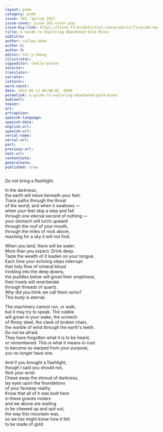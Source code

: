 ```yaml
---
layout: poem
category: poem
issue: 102, Spring 2022
issue-cover: issue-102-cover.png
issue-buy-link: https://store.firesidefiction.com/products/fireside-magazine-issue-102-spring-2022
title: A Guide to Exploring Abandoned Gold Mines
subtitle:
author: calley-odum
author-2:
author-3:
editor: hal-y-zhang
illustrator:
copyeditor: chelle-parker
selector:
translator:
narrator:
letterer:
word-count:
date: 2022-06-13 00:00:01 -0500
permalink: a-guide-to-exploring-abandoned-gold-mines
audiourl:
teaser:
art:
artcaption:
spanish-language:
spanish-date:
english-url:
spanish-url:
serial-name:
serial-url:
part:
previous-url:
next-url:
contentnote:
generalnote:
published: true
---
```


Do not bring a flashlight.

In the darkness,<br  />
the earth will move beneath your feet.<br  />
Trace paths through the throat<br  />
of the world, and when it swallows —<br  />
when your feet skip a step and fall<br  />
through one eternal second of nothing —<br  />
your stomach will lurch upward<br  />
through the roof of your mouth,<br  />
through the miles of rock above,<br  />
reaching for a sky it will not find.

When you land, there will be water.<br  />
More than you expect. Drink deep.<br  />
Taste the wealth of it leaden on your tongue.<br  />
Each time your echoing steps interrupt<br  />
that holy flow of mineral blood<br  />
trickling into the deep downs,<br  />
the puddles below will growl their emptiness,<br  />
their howls will reverberate<br  />
through threads of quartz.<br  />
Why did you think we call them _veins_?<br  />
This body is eternal.

The machinery cannot run, or walk,<br  />
but it may try to speak. The rubble<br  />
will groan in your wake, the screech<br  />
of flimsy steel, the clank of broken chain,<br  />
the warble of wind through the earth's teeth.<br  />
Do not be afraid.<br  />
They have forgotten what it is to be heard,<br  />
or remembered. This is what it means to rust:<br  />
to become so warped from your purpose,<br  />
you no longer have one.

And if you brought a flashlight,<br  />
though I said you should not,<br  />
flick your wrist.<br  />
Chase away the shroud of darkness,<br  />
lay eyes upon the foundations<br  />
of your faraway reality.<br  />
Know that all of it was built here<br  />
in these granite molars<br  />
and we above are waiting<br  />
to be chewed up and spit out,<br  />
the way this mountain was,<br  />
so we too might know how it felt<br  />
to be made of gold.
